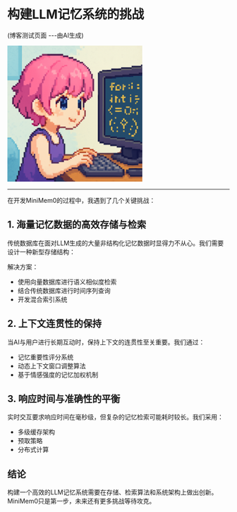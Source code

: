 # 构建LLM记忆系统的挑战

(博客测试页面 ---由AI生成)

![alt text](<屏幕截图 2025-07-23 233952.png>)

---
在开发MiniMem0的过程中，我遇到了几个关键挑战：

## 1. 海量记忆数据的高效存储与检索

传统数据库在面对LLM生成的大量非结构化记忆数据时显得力不从心。我们需要设计一种新型存储结构：

解决方案：
- 使用向量数据库进行语义相似度检索
- 结合传统数据库进行时间序列查询
- 开发混合索引系统

## 2. 上下文连贯性的保持

当AI与用户进行长期互动时，保持上下文的连贯性至关重要。我们通过：

- 记忆重要性评分系统
- 动态上下文窗口调整算法
- 基于情感强度的记忆加权机制

## 3. 响应时间与准确性的平衡

实时交互要求响应时间在毫秒级，但复杂的记忆检索可能耗时较长。我们采用：


- 多级缓存架构
- 预取策略
- 分布式计算


## 结论

构建一个高效的LLM记忆系统需要在存储、检索算法和系统架构上做出创新。MiniMem0只是第一步，未来还有更多挑战等待攻克。